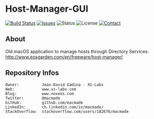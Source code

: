 Host-Manager-GUI
================

[![Build Status](https://img.shields.io/travis/macmade/Host-Manager-GUI.svg?branch=master&style=flat)](https://travis-ci.org/macmade/Host-Manager-GUI)
[![Issues](http://img.shields.io/github/issues/macmade/Host-Manager-GUI?style=flat)](https://github.com/macmade/Host-Manager-GUI/issues)
![Status](https://img.shields.io/badge/status-inactive-lightgray.svg?style=flat)
![License](https://img.shields.io/badge/license-none-lightgray.svg?style=flat)
[![Contact](https://img.shields.io/badge/contact-@macmade-blue.svg?style=flat)](https://twitter.com/macmade)

About
-----

Old macOS application to manage hosts through Directory Services:  
http://www.eosgarden.com/en/freeware/host-manager/

Repository Infos
----------------

    Owner:			Jean-David Gadina - XS-Labs
    Web:			www.xs-labs.com
    Blog:			www.noxeos.com
    Twitter:		@macmade
    GitHub:			github.com/macmade
    LinkedIn:		ch.linkedin.com/in/macmade/
    StackOverflow:	stackoverflow.com/users/182676/macmade
